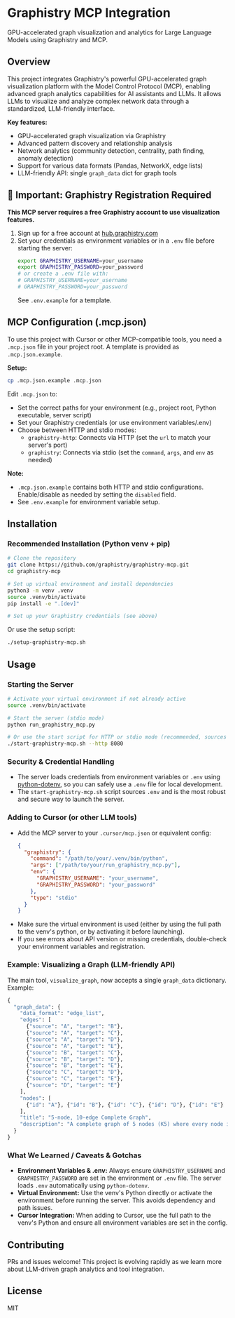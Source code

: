# Graphistry MCP Integration

GPU-accelerated graph visualization and analytics for Large Language Models using Graphistry and MCP.

## Overview

This project integrates Graphistry's powerful GPU-accelerated graph visualization platform with the Model Control Protocol (MCP), enabling advanced graph analytics capabilities for AI assistants and LLMs. It allows LLMs to visualize and analyze complex network data through a standardized, LLM-friendly interface.

**Key features:**
- GPU-accelerated graph visualization via Graphistry
- Advanced pattern discovery and relationship analysis
- Network analytics (community detection, centrality, path finding, anomaly detection)
- Support for various data formats (Pandas, NetworkX, edge lists)
- LLM-friendly API: single `graph_data` dict for graph tools

## 🚨 Important: Graphistry Registration Required

**This MCP server requires a free Graphistry account to use visualization features.**

1. Sign up for a free account at [hub.graphistry.com](https://hub.graphistry.com)
2. Set your credentials as environment variables or in a `.env` file before starting the server:
   ```bash
   export GRAPHISTRY_USERNAME=your_username
   export GRAPHISTRY_PASSWORD=your_password
   # or create a .env file with:
   # GRAPHISTRY_USERNAME=your_username
   # GRAPHISTRY_PASSWORD=your_password
   ```
   See `.env.example` for a template.

## MCP Configuration (.mcp.json)

To use this project with Cursor or other MCP-compatible tools, you need a `.mcp.json` file in your project root. A template is provided as `.mcp.json.example`.

**Setup:**

```bash
cp .mcp.json.example .mcp.json
```

Edit `.mcp.json` to:
- Set the correct paths for your environment (e.g., project root, Python executable, server script)
- Set your Graphistry credentials (or use environment variables/.env)
- Choose between HTTP and stdio modes:
  - `graphistry-http`: Connects via HTTP (set the `url` to match your server's port)
  - `graphistry`: Connects via stdio (set the `command`, `args`, and `env` as needed)

**Note:**
- `.mcp.json.example` contains both HTTP and stdio configurations. Enable/disable as needed by setting the `disabled` field.
- See `.env.example` for environment variable setup.

## Installation

### Recommended Installation (Python venv + pip)

```bash
# Clone the repository
git clone https://github.com/graphistry/graphistry-mcp.git
cd graphistry-mcp

# Set up virtual environment and install dependencies
python3 -m venv .venv
source .venv/bin/activate
pip install -e ".[dev]"

# Set up your Graphistry credentials (see above)
```

Or use the setup script:

```bash
./setup-graphistry-mcp.sh
```

## Usage

### Starting the Server

```bash
# Activate your virtual environment if not already active
source .venv/bin/activate

# Start the server (stdio mode)
python run_graphistry_mcp.py

# Or use the start script for HTTP or stdio mode (recommended, sources .env securely)
./start-graphistry-mcp.sh --http 8080
```

### Security & Credential Handling

- The server loads credentials from environment variables or `.env` using [python-dotenv](https://pypi.org/project/python-dotenv/), so you can safely use a `.env` file for local development.
- The `start-graphistry-mcp.sh` script sources `.env` and is the most robust and secure way to launch the server.

### Adding to Cursor (or other LLM tools)

- Add the MCP server to your `.cursor/mcp.json` or equivalent config:
  ```json
  {
    "graphistry": {
      "command": "/path/to/your/.venv/bin/python",
      "args": ["/path/to/your/run_graphistry_mcp.py"],
      "env": {
        "GRAPHISTRY_USERNAME": "your_username",
        "GRAPHISTRY_PASSWORD": "your_password"
      },
      "type": "stdio"
    }
  }
  ```
- Make sure the virtual environment is used (either by using the full path to the venv's python, or by activating it before launching).
- If you see errors about API version or missing credentials, double-check your environment variables and registration.

### Example: Visualizing a Graph (LLM-friendly API)

The main tool, `visualize_graph`, now accepts a single `graph_data` dictionary. Example:

```python
{
  "graph_data": {
    "data_format": "edge_list",
    "edges": [
      {"source": "A", "target": "B"},
      {"source": "A", "target": "C"},
      {"source": "A", "target": "D"},
      {"source": "A", "target": "E"},
      {"source": "B", "target": "C"},
      {"source": "B", "target": "D"},
      {"source": "B", "target": "E"},
      {"source": "C", "target": "D"},
      {"source": "C", "target": "E"},
      {"source": "D", "target": "E"}
    ],
    "nodes": [
      {"id": "A"}, {"id": "B"}, {"id": "C"}, {"id": "D"}, {"id": "E"}
    ],
    "title": "5-node, 10-edge Complete Graph",
    "description": "A complete graph of 5 nodes (K5) where every node is connected to every other node."
  }
}
```

### What We Learned / Caveats & Gotchas

- **Environment Variables & .env:** Always ensure `GRAPHISTRY_USERNAME` and `GRAPHISTRY_PASSWORD` are set in the environment or `.env` file. The server loads `.env` automatically using `python-dotenv`.
- **Virtual Environment:** Use the venv's Python directly or activate the environment before running the server. This avoids dependency and path issues.
- **Cursor Integration:** When adding to Cursor, use the full path to the venv's Python and ensure all environment variables are set in the config.

## Contributing

PRs and issues welcome! This project is evolving rapidly as we learn more about LLM-driven graph analytics and tool integration.

## License

MIT